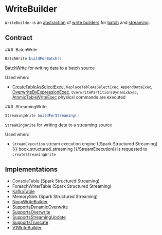 # WriteBuilder

`WriteBuilder` is an [abstraction](#contract) of [write builders](#implementations) for [batch](#buildForBatch) and [streaming](#buildForStreaming).

## Contract

### <span id="buildForBatch"> BatchWrite

```java
BatchWrite buildForBatch()
```

[BatchWrite](BatchWrite.md) for writing data to a batch source

Used when:

* [CreateTableAsSelectExec](../physical-operators/CreateTableAsSelectExec.md), `ReplaceTableAsSelectExec`, `AppendDataExec`, [OverwriteByExpressionExec](../physical-operators/OverwriteByExpressionExec.md), `OverwritePartitionsDynamicExec`, [AtomicTableWriteExec](../physical-operators/AtomicTableWriteExec.md) physical commands are executed

### <span id="buildForStreaming"> StreamingWrite

```java
StreamingWrite buildForStreaming()
```

`StreamingWrite` for writing data to a streaming source

Used when:

* `StreamExecution` stream execution engine ([Spark Structured Streaming]({{ book.structured_streaming }}/StreamExecution)) is requested to `createStreamingWrite`

## Implementations

* ConsoleTable (Spark Structured Streaming)
* ForeachWriterTable (Spark Structured Streaming)
* [KafkaTable](../datasources/kafka/KafkaTable.md)
* MemorySink (Spark Structured Streaming)
* [NoopWriteBuilder](../datasources/noop/NoopWriteBuilder.md)
* [SupportsDynamicOverwrite](SupportsDynamicOverwrite.md)
* [SupportsOverwrite](SupportsOverwrite.md)
* [SupportsStreamingUpdate](SupportsStreamingUpdate.md)
* [SupportsTruncate](SupportsTruncate.md)
* [V1WriteBuilder](V1WriteBuilder.md)
